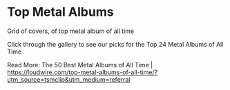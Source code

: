 # Top Metal Albums

Grid of covers, of top metal album of all time

Click through the gallery to see our picks for the Top 24 Metal Albums of All Time

Read More: The 50 Best Metal Albums of All Time | https://loudwire.com/top-metal-albums-of-all-time/?utm_source=tsmclip&utm_medium=referral
